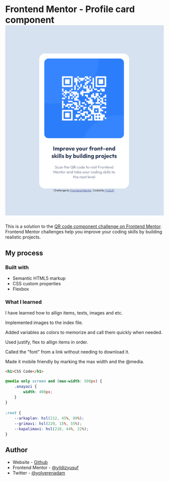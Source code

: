 # Frontend Mentor - Profile card component  ![Design preview for the Profile card component coding challenge](./design/screenshot.png)

This is a solution to the [QR code component challenge on Frontend Mentor](https://www.frontendmentor.io/challenges/qr-code-component-iux_sIO_H). Frontend Mentor challenges help you improve your coding skills by building realistic projects. 

## My process

### Built with

- Semantic HTML5 markup
- CSS custom properties
- Flexbox

### What I learned

I have learned how to allign items, texts, images and etc.

Implemented images to the index file.

Added variables as colors to memorize and call them quickly when needed.

Used justify, flex to allign items in order.

Called the "font" from a link without needing to download it.

Made it mobile friendly by marking the max width and the @media.

```html
<h1>CSS Code</h1>
```
```css
@media only screen and (max-width: 500px) {
    .anayazi {
        width: 400px;
    }
}

:root {
    --arkaplan: hsl(212, 45%, 89%);
    --grimavi: hsl(220, 15%, 55%);
    --kapalimavi: hsl(218, 44%, 22%);
}

```

## Author

- Website - [Github](https://github.com/yildizyusuf)
- Frontend Mentor - [@yildizyusuf](https://www.frontendmentor.io/profile/yildizyusuf)
- Twitter - [@yolverenadam](https://www.twitter.com/yolverenadam)
